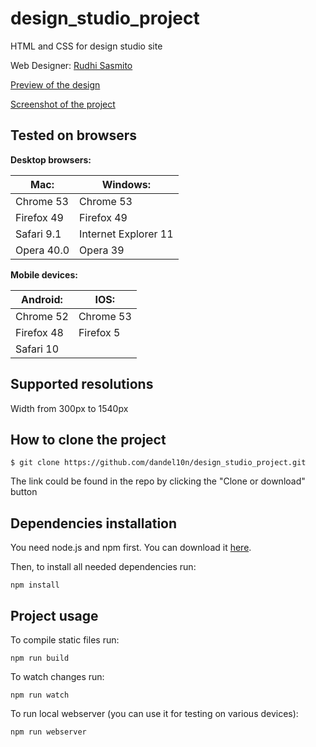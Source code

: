# design_studio_project
HTML and CSS for design studio site

Web Designer: [Rudhi Sasmito](https://www.behance.net/rudhisasmito)

[Preview of the design](https://www.behance.net/gallery/23072539/Fe-Responsive-Webdesign-Template)

[Screenshot of the project](preview.jpg)

## Tested on browsers

**Desktop browsers:**

 Mac:  |Windows:             |
-------|---------------------|
Chrome 53 | Chrome 53
Firefox 49 | Firefox 49
Safari 9.1 | Internet Explorer 11
Opera	40.0 | Opera 39

**Mobile devices:**

Android:|IOS:|
--------|----|
Chrome 52 | Chrome 53
Firefox 48 |Firefox 5
 |Safari 10

## Supported resolutions

Width from 300px to 1540px

## How to clone the project
```
$ git clone https://github.com/dandel10n/design_studio_project.git 
```
The link could be found in the repo by clicking the "Clone or download" button

## Dependencies installation 

You need node.js and npm first. You can download it [here](https://nodejs.org/en/download/).

Then, to install all needed dependencies run:

```
npm install
```

## Project usage

To compile static files run:

```
npm run build
```

To watch changes run:

```
npm run watch
```

To run local webserver (you can use it for testing on various devices):

```
npm run webserver
```
